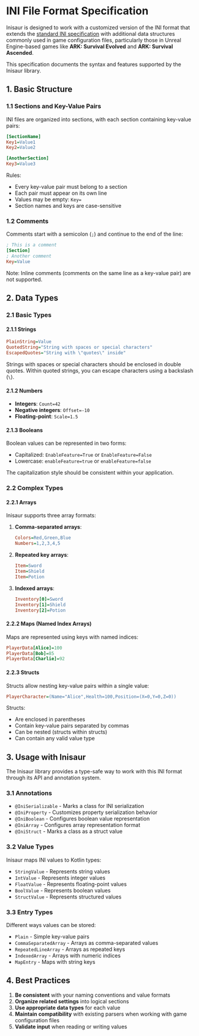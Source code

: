 # INI File Format Specification

Inisaur is designed to work with a customized version of the INI format that extends the [standard INI specification](https://en.wikipedia.org/wiki/INI_file) with additional data structures commonly used in game configuration files, particularly those in Unreal Engine-based games like **ARK: Survival Evolved** and **ARK: Survival Ascended**.

This specification documents the syntax and features supported by the Inisaur library.

## 1. Basic Structure

### 1.1 Sections and Key-Value Pairs

INI files are organized into sections, with each section containing key-value pairs:

```ini
[SectionName]
Key1=Value1
Key2=Value2

[AnotherSection]
Key3=Value3
```

Rules:
- Every key-value pair must belong to a section
- Each pair must appear on its own line
- Values may be empty: `Key=`
- Section names and keys are case-sensitive

### 1.2 Comments

Comments start with a semicolon (`;`) and continue to the end of the line:

```ini
; This is a comment
[Section]
; Another comment
Key=Value
```

Note: Inline comments (comments on the same line as a key-value pair) are not supported.

## 2. Data Types

### 2.1 Basic Types

#### 2.1.1 Strings

```ini
PlainString=Value
QuotedString="String with spaces or special characters"
EscapedQuotes="String with \"quotes\" inside"
```

Strings with spaces or special characters should be enclosed in double quotes. Within quoted strings, you can escape characters using a backslash (`\`).

#### 2.1.2 Numbers

- **Integers**: `Count=42`
- **Negative integers**: `Offset=-10`
- **Floating-point**: `Scale=1.5`

#### 2.1.3 Booleans

Boolean values can be represented in two forms:
- Capitalized: `EnableFeature=True` or `EnableFeature=False`
- Lowercase: `enableFeature=true` or `enableFeature=false`

The capitalization style should be consistent within your application.

### 2.2 Complex Types

#### 2.2.1 Arrays

Inisaur supports three array formats:

1. **Comma-separated arrays**:
   ```ini
   Colors=Red,Green,Blue
   Numbers=1,2,3,4,5
   ```

2. **Repeated key arrays**:
   ```ini
   Item=Sword
   Item=Shield
   Item=Potion
   ```

3. **Indexed arrays**:
   ```ini
   Inventory[0]=Sword
   Inventory[1]=Shield
   Inventory[2]=Potion
   ```

#### 2.2.2 Maps (Named Index Arrays)

Maps are represented using keys with named indices:

```ini
PlayerData[Alice]=100
PlayerData[Bob]=85
PlayerData[Charlie]=92
```

#### 2.2.3 Structs

Structs allow nesting key-value pairs within a single value:

```ini
PlayerCharacter=(Name="Alice",Health=100,Position=(X=0,Y=0,Z=0))
```

Structs:
- Are enclosed in parentheses
- Contain key-value pairs separated by commas
- Can be nested (structs within structs)
- Can contain any valid value type

## 3. Usage with Inisaur

The Inisaur library provides a type-safe way to work with this INI format through its API and annotation system.

### 3.1 Annotations

- `@IniSerializable` - Marks a class for INI serialization
- `@IniProperty` - Customizes property serialization behavior
- `@IniBoolean` - Configures boolean value representation
- `@IniArray` - Configures array representation format
- `@IniStruct` - Marks a class as a struct value

### 3.2 Value Types

Inisaur maps INI values to Kotlin types:
- `StringValue` - Represents string values
- `IntValue` - Represents integer values
- `FloatValue` - Represents floating-point values
- `BoolValue` - Represents boolean values
- `StructValue` - Represents structured values

### 3.3 Entry Types

Different ways values can be stored:
- `Plain` - Simple key-value pairs
- `CommaSeparatedArray` - Arrays as comma-separated values
- `RepeatedLineArray` - Arrays as repeated keys
- `IndexedArray` - Arrays with numeric indices
- `MapEntry` - Maps with string keys

## 4. Best Practices

1. **Be consistent** with your naming conventions and value formats
2. **Organize related settings** into logical sections
3. **Use appropriate data types** for each value
4. **Maintain compatibility** with existing parsers when working with game configuration files
5. **Validate input** when reading or writing values
